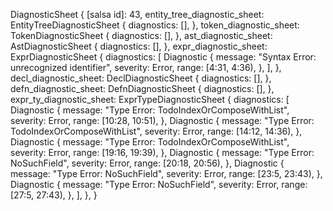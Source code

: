 DiagnosticSheet {
    [salsa id]: 43,
    entity_tree_diagnostic_sheet: EntityTreeDiagnosticSheet {
        diagnostics: [],
    },
    token_diagnostic_sheet: TokenDiagnosticSheet {
        diagnostics: [],
    },
    ast_diagnostic_sheet: AstDiagnosticSheet {
        diagnostics: [],
    },
    expr_diagnostic_sheet: ExprDiagnosticSheet {
        diagnostics: [
            Diagnostic {
                message: "Syntax Error: unrecognized identifier",
                severity: Error,
                range: [4:31, 4:36),
            },
        ],
    },
    decl_diagnostic_sheet: DeclDiagnosticSheet {
        diagnostics: [],
    },
    defn_diagnostic_sheet: DefnDiagnosticSheet {
        diagnostics: [],
    },
    expr_ty_diagnostic_sheet: ExprTypeDiagnosticSheet {
        diagnostics: [
            Diagnostic {
                message: "Type Error: TodoIndexOrComposeWithList",
                severity: Error,
                range: [10:28, 10:51),
            },
            Diagnostic {
                message: "Type Error: TodoIndexOrComposeWithList",
                severity: Error,
                range: [14:12, 14:36),
            },
            Diagnostic {
                message: "Type Error: TodoIndexOrComposeWithList",
                severity: Error,
                range: [19:16, 19:39),
            },
            Diagnostic {
                message: "Type Error: NoSuchField",
                severity: Error,
                range: [20:18, 20:56),
            },
            Diagnostic {
                message: "Type Error: NoSuchField",
                severity: Error,
                range: [23:5, 23:43),
            },
            Diagnostic {
                message: "Type Error: NoSuchField",
                severity: Error,
                range: [27:5, 27:43),
            },
        ],
    },
}